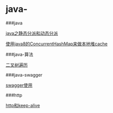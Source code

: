 # java-

###java
<p>
<a href="https://github.com/waterlang/java-/issues/2">java之静态分派和动态分派</a>

<a href="https://github.com/waterlang/java-/issues/2">使用java8的ConcurrentHashMap来做本地堆cache</a>
<p>

###java-算法
<p>
<a href="https://github.com/waterlang/java-/issues/1">二叉树遍历 </a>


###java-swagger
<p>
<a href="https://github.com/waterlang/java-/tree/master/swagger">swagger使用 </a>
<p>

###http
<p>
<a href="https://github.com/waterlang/java-/issues/3">http和keep-alive</a>
<p>
